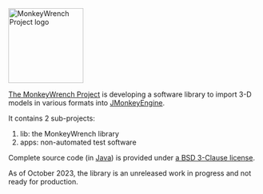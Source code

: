 <img height="150" src="https://i.imgur.com/ivp31XQ.png" alt="MonkeyWrench Project logo">

[The MonkeyWrench Project][project] is developing
a software library to import 3-D models in various formats into [JMonkeyEngine][jme].

It contains 2 sub-projects:

1. lib: the MonkeyWrench library
2. apps: non-automated test software

Complete source code (in [Java]) is provided under
[a BSD 3-Clause license][license].

As of October 2023, the library is an unreleased work in progress
and not ready for production.


[assimp]: https://www.assimp.org/ "The Open Asset Importer Library"
[java]: https://en.wikipedia.org/wiki/Java_(programming_language) "Java programming language"
[jme]: https://jmonkeyengine.org "jMonkeyEngine Project"
[license]: https://github.com/stephengold/MonkeyWrench/blob/master/LICENSE "MonkeyWrench license"
[lwjgl]: https://www.lwjgl.org "Lightweight Java Game Library"
[project]: https://github.com/stephengold/MonkeyWrench "MonkeyWrench Project"
